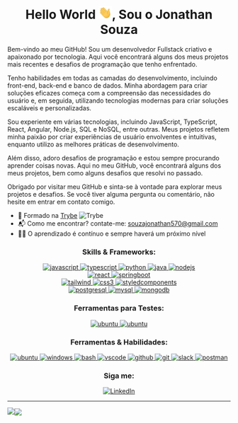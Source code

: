<h1 align="center">Hello World <img src="https://raw.githubusercontent.com/ABSphreak/ABSphreak/master/gifs/Hi.gif" width="30px">, Sou o Jonathan Souza</h1>

Bem-vindo ao meu GitHub! Sou um desenvolvedor Fullstack criativo e apaixonado por tecnologia. Aqui você encontrará alguns dos meus projetos mais recentes e desafios de programação que tenho enfrentado.

Tenho habilidades em todas as camadas do desenvolvimento, incluindo front-end, back-end e banco de dados. Minha abordagem para criar soluções eficazes começa com a compreensão das necessidades do usuário e, em seguida, utilizando tecnologias modernas para criar soluções escaláveis e personalizadas.

Sou experiente em várias tecnologias, incluindo JavaScript, TypeScript, React, Angular, Node.js, SQL e NoSQL, entre outras. Meus projetos refletem minha paixão por criar experiências de usuário envolventes e intuitivas, enquanto utilizo as melhores práticas de desenvolvimento.

Além disso, adoro desafios de programação e estou sempre procurando aprender coisas novas. Aqui no meu GitHub, você encontrará alguns dos meus projetos, bem como alguns desafios que resolvi no passado.

Obrigado por visitar meu GitHub e sinta-se à vontade para explorar meus projetos e desafios. Se você tiver alguma pergunta ou comentário, não hesite em entrar em contato comigo.

- 🚀 Formado na [Trybe](https://www.betrybe.com/) <img src="https://avatars.githubusercontent.com/u/55410300?s=60&v=4" alt="Trybe" align="normal" width="20" height="20"/>
- 📬 Como me encontrar? contate-me: [souzajonathan570@gmail.com](mailto:souzajonathan570@gmail.com)
- 👨‍🔬 O aprendizado é contínuo e sempre haverá um próximo nível

<!-- - 👨‍💻 Meus projetos podem ser encontrados no meu [portfolio page](https://portfolio-jsouza27.vercel.app/) -->

<h3 align="center">Skills & Frameworks:</h3>
<div align="center">
  <div>
    <a href="">
      <img src="https://img.shields.io/badge/JS-f5f542.svg?style=for-the-badge&logo=javascript&logoColor=f5f542&labelColor=ffffff" alt="javascript">
    </a>
    <a href="">
      <img src="https://img.shields.io/badge/TS-3178C6.svg?style=for-the-badge&logo=typescript&logoColor=3178C6&labelColor=ffffff" alt="typescript" />
    </a>
    <a href="">
      <img src="https://img.shields.io/badge/python-3776AB.svg?style=for-the-badge&logo=python&logoColor=3776AB&labelColor=ffffff" alt="python" />
    </a>
    <a href="">
      <img src="https://img.shields.io/badge/java-FF160B.svg?style=for-the-badge&logo=java&logoColor=FF160B&labelColor=ffffff" alt="java">
     </a>
    <a href="">
      <img src="https://img.shields.io/badge/node.js-339933.svg?style=for-the-badge&logo=nodedotjs&logoColor=339933&labelColor=ffffff" alt="nodejs">
    </a>
  </div>
  
  <div>
    <a href="">
      <img src="https://img.shields.io/badge/react-61DAFB.svg?style=for-the-badge&logo=react&logoColor=61DAFB&labelColor=ffffff" alt="react">
    </a>
    <a href="">
      <img src="https://img.shields.io/badge/springboot-7952B3.svg?style=for-the-badge&logo=springboot&logoColor=7952B3&labelColor=ffffff" alt="springboot">
    </a>
  </div>
  
  <div>
    <a href="">
      <img src="https://img.shields.io/badge/tailwindcss-06B6D4.svg?style=for-the-badge&logo=tailwindcss&logoColor=06B6D4&labelColor=ffffff" alt="tailwind">
    </a>
    <a href="">
      <img src="https://img.shields.io/badge/css3-1572B6.svg?style=for-the-badge&logo=css3&logoColor=1572B6&labelColor=ffffff" alt="css3">
    </a>
    <a href="">
      <img src="https://img.shields.io/badge/styledcomponents-DB7093.svg?style=for-the-badge&logo=styledcomponents&logoColor=DB7093&labelColor=ffffff" alt="styledcomponents">
    </a>
  </div>
  
  <a href="">
    <img src="https://img.shields.io/badge/postgresql-6566ba.svg?style=for-the-badge&logo=postgresql&logoColor=6566ba&labelColor=ffffff" alt="postgresql">
  </a>
  <a href="">
    <img src="https://img.shields.io/badge/mysql-3aabe8.svg?style=for-the-badge&logo=mysql&logoColor=3aabe8&labelColor=ffffff" alt="mysql">
  </a>
  <a href="">
    <img src="https://img.shields.io/badge/mongodb-47A248.svg?style=for-the-badge&logo=mongodb&logoColor=47A248&labelColor=ffffff" alt="mongodb">
  </a>
</div>

<h3 align="center">Ferramentas para Testes:</h3>
<div align="center">
  <a href="">
    <img src="https://img.shields.io/badge/jest-C21325.svg?style=for-the-badge&logo=jest&labelColor=ffffff&logoColor=C21325" alt="ubuntu">
  </a>
  <a href="">
    <img src="https://img.shields.io/badge/mocha-8D6748.svg?style=for-the-badge&logo=mocha&labelColor=ffffff&logoColor=8D6748" alt="ubuntu">
  </a>
</div>

<h3 align="center">Ferramentas & Habilidades:</h3>
<div align="center">
  <a href="">
    <img src="https://img.shields.io/badge/ubuntu-f7873b.svg?style=for-the-badge&logo=ubuntu&labelColor=ffffff&logoColor=f7873b" alt="ubuntu">
  </a>
  <a href="">
    <img src="https://img.shields.io/badge/windows-0078D6.svg?style=for-the-badge&logo=windows&labelColor=ffffff&logoColor=0078D6" alt="windows">
  </a>
  <a href="">
    <img src="https://img.shields.io/badge/BASH-4a5057.svg?style=for-the-badge&logo=gnu-bash&logoColor=4a5057&labelColor=ffffff" alt="bash">
  </a>
  <a href="">
    <img src="https://img.shields.io/badge/vscode-blue.svg?style=for-the-badge&logo=visual-studio-code&labelColor=ffffff&logoColor=blue" alt="vscode">
  </a>
  <a href="">
    <img src="https://img.shields.io/badge/github-black.svg?style=for-the-badge&logo=github&logoColor=black&labelColor=ffffff" alt="github">
  </a>
  <a href="">
    <img src="https://img.shields.io/badge/git-F05032.svg?style=for-the-badge&logo=git&logoColor=F05032&labelColor=ffffff" alt="git">
  </a>
  <a href="">
    <img src="https://img.shields.io/badge/slack-4A154B.svg?style=for-the-badge&logo=slack&logoColor=4A154B&labelColor=ffffff" alt="slack">
  </a>
  <a href="">
    <img src="https://img.shields.io/badge/postman-FF6C37.svg?style=for-the-badge&logo=postman&logoColor=FF6C37&labelColor=ffffff" alt="postman">
  </a>
</div>


<div align="center">
  <h3>Siga me:</h3>
  <a href="https://www.linkedin.com/in/jsouzap/" target="_blank">
    <img src="https://img.shields.io/badge/LinkedIn-%230077B5.svg?&style=flat-square&logo=linkedin&logoColor=white" alt="LinkedIn">
  </a>
</div>

<hr>
<div>
  <a href="https://github.com/anuraghazra/github-readme-stats" title="Go to Source">
    <img align="left" src="https://github-readme-stats.vercel.app/api?username=JSouza27&show_icons=true&theme=gotham">
  </a>
  
  <a href="https://github.com/anuraghazra/github-readme-stats">
    <img align="center" src="https://github-readme-stats.vercel.app/api/top-langs?username=JSouza27&show_icons=true&locale=en&layout=compact&theme=gotham" />
  </a>
  
<!--   <img align="right" src="https://github-readme-stats.vercel.app/api/top-langs/?username=JSouza27&&show_icons=true&&theme=gotham" /> -->
</div>


<!--
<h4 align="center">Stats</h4>
<img  align="left" src="https://github-readme-stats.vercel.app/api?username=JSouza27&&show_icons=true&title_color=fff&icon_color=79ff97&text_color=9f9f9f&bg_color=151515" alt="Jonathan Souza's GitHub Stats" />
<img align="right" src="https://github-readme-stats.vercel.app/api/top-langs/?username=JSouza27&&show_icons=true&title_color=fff&icon_color=79ff97&text_color=9f9f9f&bg_color=151515" />


**JSouza27/JSouza27** is a ✨ _special_ ✨ repository because its `README.md` (this file) appears on your GitHub profile.

Algumas idéias:

- 🔭 Atualmente estou trabalhando em ...
- 🌱 Atualmente estou aprendendo ...
- 👯 Estou procurando colaborar em ...
- 🤔 Estou procurando ajuda com ...
- 💬 Pergunte-me sobre ...
- 📫 Como chegar até mim: ...
- 😄 Pronomes: ...
- ⚡ Curiosidade: ...

<img src="https://raw.githubusercontent.com/devicons/devicon/master/icons/react/react-original-wordmark.svg" alt="react" width="40" height="40"/>
<img src="https://raw.githubusercontent.com/devicons/devicon/master/icons/css3/css3-plain-wordmark.svg" alt="css3"  width="40" height="40"/>
<img src="https://raw.githubusercontent.com/devicons/devicon/master/icons/html5/html5-original-wordmark.svg" alt="html5"  width="40" height="40"/>
<img src="https://raw.githubusercontent.com/devicons/devicon/master/icons/javascript/javascript-original.svg" alt="javascript" width="40" height="40"/>
<img src="https://pics.freeicons.io/uploads/icons/png/9374299221540553610-512.png" alt="git" width="40" height="40"/>
<img src="https://pics.freeicons.io/uploads/icons/png/3525127881551941184-512.png" alt="linux" width="40" height="40"/>
<img src="https://raw.githubusercontent.com/github/explore/80688e429a7d4ef2fca1e82350fe8e3517d3494d/topics/terminal/terminal.png" alt="terminal" width="40" height="40"/>
-->
